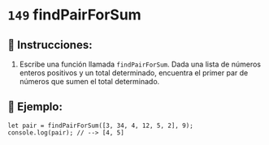 # `149` findPairForSum

## 📝 Instrucciones:

1. Escribe una función llamada `findPairForSum`. Dada una lista de números enteros positivos y un total determinado, encuentra el primer par de números que sumen el total determinado.

## 📎 Ejemplo:
 
```Js
let pair = findPairForSum([3, 34, 4, 12, 5, 2], 9);
console.log(pair); // --> [4, 5]
```

